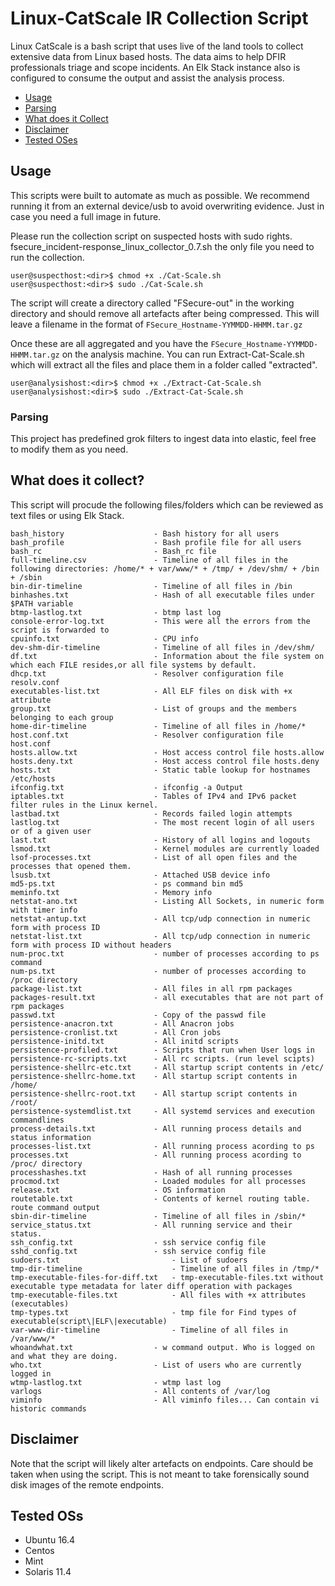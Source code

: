 # Linux-CatScale IR Collection Script 

Linux CatScale is a bash script that uses live of the land tools to collect extensive data from Linux based hosts. The data aims to help DFIR professionals triage and scope incidents. An Elk Stack instance also is configured to consume the output and assist the analysis process. 

- [Usage](#usage)
- [Parsing](#parsing)
- [What does it Collect](#what-does-it-collect)
- [Disclaimer](#disclaimer)
- [Tested OSes](#tested-oses)


## Usage

This scripts were built to automate as much as possible. We recommend running it from an external device/usb to avoid overwriting evidence. Just in case you need a full image in future. 

Please run the collection script on suspected hosts with sudo rights. fsecure_incident-response_linux_collector_0.7.sh the only file you need to run the collection. 

```
user@suspecthost:<dir>$ chmod +x ./Cat-Scale.sh
user@suspecthost:<dir>$ sudo ./Cat-Scale.sh 
```

The script will create a directory called "FSecure-out" in the working directory and should remove all artefacts after being compressed. This will leave a filename in the format of `FSecure_Hostname-YYMMDD-HHMM.tar.gz` 

Once these are all aggregated and you have the `FSecure_Hostname-YYMMDD-HHMM.tar.gz` on the analysis machine. You can run Extract-Cat-Scale.sh which will extract all the files and place them in a folder called "extracted".

```
user@analysishost:<dir>$ chmod +x ./Extract-Cat-Scale.sh
user@analysishost:<dir>$ sudo ./Extract-Cat-Scale.sh
```

### Parsing

This project has predefined grok filters to ingest data into elastic, feel free to modify them as you need. 


## What does it collect?

This script will procude the following files/folders which can be reviewed as text files or using Elk Stack.

```
bash_history                    - Bash history for all users
bash_profile                    - Bash profile file for all users
bash_rc                         - Bash_rc file
full-timeline.csv               - Timeline of all files in the following directories: /home/* + var/www/* + /tmp/ + /dev/shm/ + /bin + /sbin
bin-dir-timeline                - Timeline of all files in /bin
binhashes.txt                   - Hash of all executable files under $PATH variable
btmp-lastlog.txt                - btmp last log
console-error-log.txt           - This were all the errors from the script is forwarded to
cpuinfo.txt                     - CPU info
dev-shm-dir-timeline            - Timeline of all files in /dev/shm/
df.txt                          - Information about the file system on which each FILE resides,or all file systems by default.
dhcp.txt                        - Resolver configuration file resolv.conf
executables-list.txt            - All ELF files on disk with +x attribute
group.txt                       - List of groups and the members belonging to each group
home-dir-timeline               - Timeline of all files in /home/*
host.conf.txt                   - Resolver configuration file host.conf
hosts.allow.txt                 - Host access control file hosts.allow
hosts.deny.txt                  - Host access control file hosts.deny
hosts.txt                       - Static table lookup for hostnames /etc/hosts
ifconfig.txt                    - ifconfig -a Output
iptables.txt                    - Tables of IPv4 and IPv6 packet filter rules in the Linux kernel.
lastbad.txt                     - Records failed login attempts
lastlog.txt                     - The most recent login of all users or of a given user
last.txt                        - History of all logins and logouts
lsmod.txt                       - Kernel modules are currently loaded
lsof-processes.txt              - List of all open files and the processes that opened them.
lsusb.txt                       - Attached USB device info
md5-ps.txt                      - ps command bin md5
meminfo.txt                     - Memory info
netstat-ano.txt                 - Listing All Sockets, in numeric form with timer info
netstat-antup.txt               - All tcp/udp connection in numeric form with process ID
netstat-list.txt                - All tcp/udp connection in numeric form with process ID without headers
num-proc.txt                    - number of processes according to ps command
num-ps.txt                      - number of processes according to /proc directory
package-list.txt                - All files in all rpm packages
packages-result.txt             - all executables that are not part of rpm packages
passwd.txt                      - Copy of the passwd file
persistence-anacron.txt         - All Anacron jobs
persistence-cronlist.txt        - All Cron jobs
persistence-initd.txt           - All initd scripts
persistence-profiled.txt        - Scripts that run when User logs in
persistence-rc-scripts.txt      - All rc scripts. (run level scipts)
persistence-shellrc-etc.txt     - All startup script contents in /etc/
persistence-shellrc-home.txt    - All startup script contents in /home/
persistence-shellrc-root.txt    - All startup script contents in /root/
persistence-systemdlist.txt     - All systemd services and execution commandlines
process-details.txt             - All running process details and status information
processes-list.txt              - All running process acording to ps
processes.txt                   - All running process acording to /proc/ directory
processhashes.txt               - Hash of all running processes
procmod.txt                     - Loaded modules for all processes
release.txt                     - OS information
routetable.txt                  - Contents of kernel routing table. route command output
sbin-dir-timeline               - Timeline of all files in /sbin/*
service_status.txt              - All running service and their status.
ssh_config.txt                  - ssh service config file
sshd_config.txt                 - ssh service config file
sudoers.txt                         - List of sudoers
tmp-dir-timeline                    - Timeline of all files in /tmp/*
tmp-executable-files-for-diff.txt   - tmp-executable-files.txt without executable type metadata for later diff operation with packages
tmp-executable-files.txt            - All files with +x attributes (executables)
tmp-types.txt                       - tmp file for Find types of executable(script\|ELF\|executable)
var-www-dir-timeline                - Timeline of all files in /var/www/*
whoandwhat.txt                  - w command output. Who is logged on and what they are doing.
who.txt                         - List of users who are currently logged in
wtmp-lastlog.txt                - wtmp last log
varlogs                         - All contents of /var/log
viminfo                         - All viminfo files... Can contain vi historic commands
```

## Disclaimer

Note that the script will likely alter artefacts on endpoints. Care should be taken when using the script. This is not meant to take forensically sound disk images of the remote endpoints.


## Tested OSs

- Ubuntu 16.4
- Centos
- Mint
- Solaris 11.4
